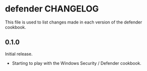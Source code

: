 # defender CHANGELOG

This file is used to list changes made in each version of the defender cookbook.

## 0.1.0

Initial release.

- Starting to play with the Windows Security / Defender cookbook.
